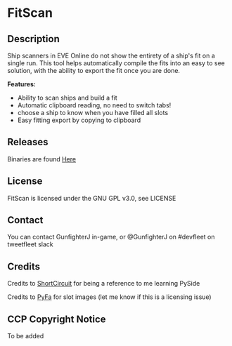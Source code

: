 # FitScan

## Description
Ship scanners in EVE Online do not show the entirety of a ship's fit on a single run. This tool helps automatically compile the fits into an easy to see solution, with the ability to export the fit once you are done.

**Features:**
* Ability to scan ships and build a fit
* Automatic clipboard reading, no need to switch tabs!
* choose a ship to know when you have filled all slots
* Easy fitting export by copying to clipboard

## Releases
Binaries are found [Here](https://github.com/gunfighterj/fitscan/releases)

## License
FitScan is licensed under the GNU GPL v3.0, see LICENSE

## Contact
You can contact GunfighterJ in-game, or @GunfighterJ on #devfleet on tweetfleet slack

## Credits
Credits to [ShortCircuit](https://github.com/farshield/shortcircuit) for being a reference to me learning PySide

Credits to [PyFa](https://github.com/pyfa-org/Pyfa/) for slot images (let me know if this is a licensing issue)

## CCP Copyright Notice
To be added
